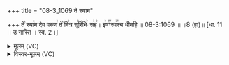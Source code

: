 +++
title = "08-3_1069 ते स्याम"

+++
ते꣡ स्या꣢म देव वरुण꣣ ते꣡ मि꣢त्र सू꣣रि꣡भिः꣢ स꣣ह꣢। इ꣢ष꣣꣬ꣳस्व꣢꣯श्च धीमहि ॥ 08-3:1069 ॥ ॥8 (हा)॥ [धा. 11 । उ नास्ति । स्व. 2।]

<details><summary>मूलम् (VC)</summary>

ते꣡ स्या꣢म देव वरुण꣣ ते꣡ मि꣢त्र सू꣣रि꣡भिः꣢ स꣣ह꣢ । इ꣢ष꣣꣬ꣳ स्व꣢꣯श्च धीमहि ॥१०६९॥
</details>

<details><summary>विस्वर-मूलम् (VC)</summary>

ते स्याम देव वरुण ते मित्र सूरिभिः सह । इषꣳ स्वश्च धीमहि ॥१०६९॥
</details>